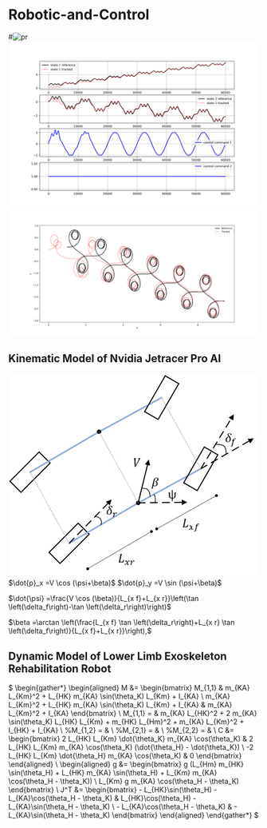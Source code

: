# Robotic-and-Control
#![pr](https://github.com/KianoushAqabakee/Robotic-and-Control/tree/main/Nvidia%20Jetiracer%20Pro%20Control/MPC-RBF%20Control/QT_Tracking_Results_1.png)
<img src="./Nvidia%20Jetiracer%20Pro%20Control/MPC-RBF%20Control/QT_Tracking_Results_1.png" alt="">
<img src="./Nvidia%20Jetiracer%20Pro%20Control/MPC-RBF%20Control/QT_Tracking_Results_2.png" alt="">

## Kinematic Model of Nvidia Jetracer Pro AI 

<img src="./Images/Jetracer_K.png" alt="">
$\dot{p}_x =V \cos (\psi+\beta)$
$\dot{p}_y =V \sin (\psi+\beta)$

$\dot{\psi} =\frac{V \cos (\beta)}{L_{x f}+L_{x r}}\left(\tan \left(\delta_f\right)-\tan \left(\delta_r\right)\right)$

$\beta =\arctan \left(\frac{L_{x f} \tan \left(\delta_r\right)+L_{x r} \tan \left(\delta_f\right)}{L_{x f}+L_{x r}}\right),$

## Dynamic Model of Lower Limb Exoskeleton Rehabilitation Robot 

$
\begin{gather*}
			\begin{aligned}
				M &= \begin{bmatrix}
					M_{1,1} & m_{KA} L_{Km}^2 + L_{HK} m_{KA} \sin(\theta_K) L_{Km} + I_{KA} \\
					m_{KA} L_{Km}^2 + L_{HK} m_{KA} \sin(\theta_K) L_{Km} + I_{KA} & m_{KA} L_{Km}^2 + I_{KA}
				\end{bmatrix} \\
				M_{1,1} = & m_{KA} L_{HK}^2 + 2 m_{KA} \sin(\theta_K) L_{HK} L_{Km} + m_{HK} L_{Hm}^2 + m_{KA} L_{Km}^2 + I_{HK} + I_{KA} \\
			%M_{1,2} = & \\
			%M_{2,1} = & \\
			%M_{2,2} = & \\
				C &= \begin{bmatrix}
					2 L_{HK} L_{Km} \dot{\theta_K} m_{KA} \cos(\theta_K) & 2 L_{HK} L_{Km} m_{KA} \cos(\theta_K) (\dot{\theta_H} - \dot{\theta_K}) \\
					-2 L_{HK} L_{Km} \dot{\theta_H} m_{KA} \cos(\theta_K) & 0
				\end{bmatrix}
			\end{aligned} \\
			\begin{aligned}
				g &= \begin{bmatrix}
					g (L_{Hm} m_{HK} \sin(\theta_H) + L_{HK} m_{KA} \sin(\theta_H) + L_{Km} m_{KA} \cos(\theta_H - \theta_K)) \\
					L_{Km} g m_{KA} \cos(\theta_H - \theta_K)
				\end{bmatrix} \\
				J^T &= \begin{bmatrix}
					- L_{HK}\sin(\theta_H) - L_{KA}\cos(\theta_H - \theta_K) & L_{HK}\cos(\theta_H) - L_{KA}\sin(\theta_H - \theta_K) \\
					- L_{KA}\cos(\theta_H - \theta_K) & - L_{KA}\sin(\theta_H - \theta_K)
				\end{bmatrix}
			\end{aligned}
		\end{gather*}
        $